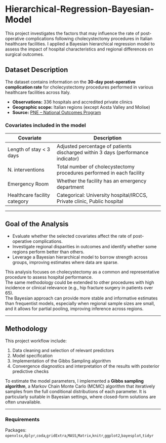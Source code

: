 # Hierarchical-Regression-Bayesian-Model
This project investigates the factors that may influence the rate of post-operative complications following cholecystectomy procedures in Italian healthcare facilities. I applied a Bayesian hierarchical regression model to assess the impact of hospital characteristics and regional differences on surgical outcomes.

## Dataset Description
The dataset contains information on the **30-day post-operative complication rate** for cholecystectomy procedures performed in various healthcare facilities across Italy.  

- **Observations:** 336 hospitals and accredited private clinics  
- **Geographic scope:** Italian regions (except Aosta Valley and Molise)   
- **Source:** [PNE – National Outcomes Program](https://pne.agenas.it/)  

### Covariates included in the model
| Covariate                        | Description                                                                 |
|----------------------------------|-----------------------------------------------------------------------------|
| Length of stay < 3 days          | Adjusted percentage of patients discharged within 3 days (performance indicator) |
| N. interventions                 | Total number of cholecystectomy procedures performed in each facility       |
| Emergency Room                   | Whether the facility has an emergency department                            |
| Healthcare facility category     | Categorical: University hospital/IRCCS, Private clinic, Public hospital     |

---

## Goal of the Analysis
- Evaluate whether the selected covariates affect the rate of post-operative complications.  
- Investigate regional disparities in outcomes and identify whether some regions perform better than others.  
- Leverage a Bayesian hierarchical model to borrow strength across groups, improving estimates where data are sparse.  

This analysis focuses on cholecystectomy as a common and representative procedure to assess hospital performance.  
The same methodology could be extended to other procedures with high incidence or clinical relevance (e.g., hip fracture surgery in patients over 65).  
The Bayesian approach can provide more stable and informative estimates than frequentist models, especially when regional sample sizes are small, and it allows for partial pooling, improving inference across regions.  

---

## Methodology
This project workflow include:

1. Data cleaning and selection of relevant predictors
2. Model specification 
3. Implementation of the Gibbs Sampling algorithm
4. Convergence diagnostics and interpretation of the results with posterior predictive checks

To estimate the model parameters, I implemented a **Gibbs sampling algorithm**, a Markov Chain Monte Carlo (MCMC) algorithm that iteratively samples from the full conditional distributions of each parameter. It is particularly suitable in Bayesian settings, where closed-form solutions are often unavailable.

---

### Requirements
Packages: `openxlsx`,`dplyr`,`coda`,`gridExtra`,`MASS`,`Matrix`,`knitr`,`ggplot2`,`bayesplot`,`tidyr`


